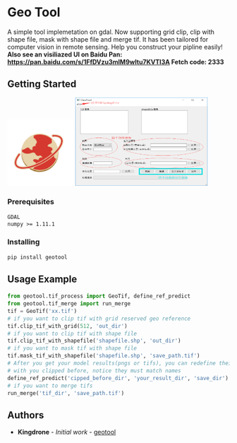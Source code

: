 # Geo Tool

A simple tool implemetation on gdal. Now supporting grid clip, clip with shape file, mask with shape file and merge tif. It has been tailored for computer vision in remote sensing. Help you construct your pipline easily! 
**Also see an visiliazed UI on Baidu Pan: https://pan.baidu.com/s/1FfDVzu3mlM9wItu7KVTl3A Fetch code: 2333**

## Getting Started

<div><img width="150" height="150" src="src/ico/title.png"/>
<img width="300" height="200" src="src/ico/UI.png"/>
</div>

### Prerequisites



```
GDAL
numpy >= 1.11.1
```

### Installing

```
pip install geotool
```

## Usage Example
```python
from geotool.tif_process import GeoTif, define_ref_predict
from geotool.tif_merge import run_merge
tif = GeoTif('xx.tif')
# if you want to clip tif with grid reserved geo reference
tif.clip_tif_with_grid(512, 'out_dir')
# if you want to clip tif with shape file
tif.clip_tif_with_shapefile('shapefile.shp', 'out_dir')
# if you want to mask tif with shape file
tif.mask_tif_with_shapefile('shapefile.shp', 'save_path.tif')
# After you get your model results(pngs or tifs), you can redefine their reference
# with you clipped before, notice they must match names
define_ref_predict('cipped_before_dir', 'your_result_dir', 'save_dir')
# if you want to merge tifs
run_merge('tif_dir', 'save_path.tif')
```

## Authors

* **Kingdrone** - *Initial work* - [geotool](https://github.com/Kindron/geotool)


